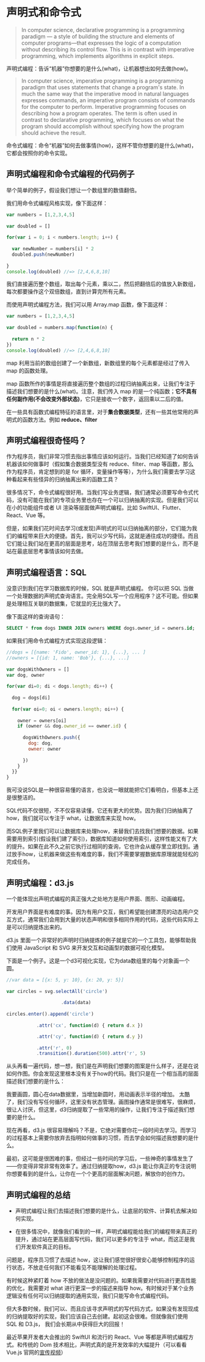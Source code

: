 # 声明式和命令式

> In computer science, declarative programming is a programming paradigm — a style of building the structure and elements of computer programs—that expresses the logic of a computation without describing its control flow.
> This is in contrast with imperative programming, which implements algorithms in explicit steps.

声明式编程：告诉“机器”你想要的是什么(what)，让机器想出如何去做(how)。

> In computer science, imperative programming is a programming paradigm that uses statements that change a program's state. In much the same way that the imperative mood in natural languages expresses commands, an imperative program consists of commands for the computer to perform. Imperative programming focuses on describing how a program operates.
> The term is often used in contrast to declarative programming, which focuses on what the program should accomplish without specifying how the program should achieve the result.


命令式编程：命令“机器”如何去做事情(how)，这样不管你想要的是什么(what)，它都会按照你的命令实现。


## 声明式编程和命令式编程的代码例子

举个简单的例子，假设我们想让一个数组里的数值翻倍。

我们用命令式编程风格实现，像下面这样：

```JavaScript
var numbers = [1,2,3,4,5]
 
var doubled = []
 
for(var i = 0; i < numbers.length; i++) {
 
  var newNumber = numbers[i] * 2
  doubled.push(newNumber)
 
}
console.log(doubled) //=> [2,4,6,8,10]
```

我们直接遍历整个数组，取出每个元素，乘以二，然后把翻倍后的值放入新数组，每次都要操作这个双倍数组，直到计算完所有元素。

而使用声明式编程方法，我们可以用 Array.map 函数，像下面这样：

```JavaScript
var numbers = [1,2,3,4,5]
 
var doubled = numbers.map(function(n) {
 
  return n * 2
})
console.log(doubled) //=> [2,4,6,8,10]
```

map 利用当前的数组创建了一个新数组，新数组里的每个元素都是经过了传入 map 的函数处理。

map 函数所作的事情是将直接遍历整个数组的过程归纳抽离出来，让我们专注于描述我们想要的是什么(what)。注意，我们传入 map 的是一个纯函数；**它不具有任何副作用(不会改变外部状态)**，它只是接收一个数字，返回乘以二后的值。

在一些具有函数式编程特征的语言里，对于**集合数据类型**，还有一些其他常用的声明式的函数方法。例如 **reduce、filter**

## 声明式编程很奇怪吗？

作为程序员，我们非常习惯去指出事情应该如何运行。当我们已经知道了如何告诉机器该如何做事时（假如集合数据类型没有 reduce、filter、map 等函数，那么作为程序员，肯定想到的是 for 循环，变量操作等等），为什么我们需要去学习这种看起来有些怪异的归纳抽离出来的函数工具？

很多情况下，命令式编程很好用。当我们写业务逻辑，我们通常必须要写命令式代码，没有可能在我们的专项业务里也存在一个可以归纳抽离的实现。但是我们可以在小的功能组件或者 UI 渲染等层面做声明式编程。比如 SwiftUI、Flutter、React、Vue 等。

但是，如果我们花时间去学习(或发现)声明式的可以归纳抽离的部分，它们能为我们的编程带来巨大的便捷。首先，我可以少写代码，这就是通往成功的捷径。而且它们能让我们站在更高的层面是思考，站在顶层去思考我们想要的是什么，而不是站在最底层思考事情该如何去做。

## 声明式编程语言：SQL

没意识到我们在学习数据库的时候，SQL 就是声明式编程。
你可以把 SQL 当做一个处理数据的声明式查询语言。完全用SQL写一个应用程序？这不可能。但如果是处理相互关联的数据集，它就显的无比强大了。

像下面这样的查询语句：

```SQL
SELECT * from dogs INNER JOIN owners WHERE dogs.owner_id = owners.id;
```

如果我们用命令式编程方式实现这段逻辑：

```JavaScript
//dogs = [{name: 'Fido', owner_id: 1}, {...}, ... ]
//owners = [{id: 1, name: 'Bob'}, {...}, ...]
 
var dogsWithOwners = []
var dog, owner
 
for(var di=0; di < dogs.length; di++) {
 
  dog = dogs[di]
 
  for(var oi=0; oi < owners.length; oi++) {
 
    owner = owners[oi]
    if (owner && dog.owner_id == owner.id) {
 
      dogsWithOwners.push({
        dog: dog,
        owner: owner
 
      })
    }
  }}
}
```

我可没说SQL是一种很容易懂的语言，也没说一眼就能把它们看明白，但基本上还是很整洁的。

SQL代码不仅很短，不不仅容易读懂，它还有更大的优势。因为我们归纳抽离了 how，我们就可以专注于 what，让数据库来实现 how。

而SQL例子里我们可以让数据库来处理how，来替我们去找我们想要的数据。如果需要用到索引(假设我们建了索引)，数据库知道如何使用索引，这样性能又有了大的提升。如果在此不久之前它执行过相同的查询，它也许会从缓存里立即找到。通过放手how，让机器来做这些有难度的事，我们不需要掌握数据库原理就能轻松的完成任务。

## 声明式编程：d3.js

一个能体现出声明式编程的真正强大之处地方是用户界面、图形、动画编程。

开发用户界面是有难度的事。因为有用户交互，我们希望能创建漂亮的动态用户交互方式，通常我们会用到大量的状态声明和很多相同作用的代码，这些代码实际上是可以归纳提炼出来的。

d3.js 里面一个非常好的声明时归纳提炼的例子就是它的一个工具包，能够帮助我们使用 JavaScript 和 SVG 来开发交互和动画型的数据可视化模型。

下面是一个例子。这是一个d3可视化实现，它为data数组里的每个对象画一个圆。


```JavaScript
//var data = [{x: 5, y: 10}, {x: 20, y: 5}]
 
var circles = svg.selectAll('circle')
 
                    .data(data)
 
circles.enter().append('circle')
 
           .attr('cx', function(d) { return d.x })

           .attr('cy', function(d) { return d.y })
 
           .attr('r', 0)
           .transition().duration(500).attr('r', 5)
```

从头再看一遍代码，想一想，我们是在声明我们想要的图案是什么样子，还是在说如何作图。你会发现这里根本没有关于how的代码。我们只是在一个相当高的层面描述我们想要的是什么：

我要画圆，圆心在data数据里，当增加新圆时，用动画表示半径的增加。
太酷了，我们没有写任何循环，这里没有状态管理。画图操作通常是很难写，很麻烦，很让人讨厌，但这里，d3归纳提取了一些常用的操作，让我们专注于描述我们想要的是什么。

现在再看，d3.js 很容易理解吗？不是，它绝对需要你花一段时间去学习。而学习的过程基本上需要你放弃去指明如何做事的习惯，而去学会如何描述我想要的是什么。

最初，这可能是很困难的事，但经过一些时间的学习后，一些神奇的事情发生了——你变得非常非常有效率了。通过归纳提取how，d3.js 能让你真正的专注说明你想要看到的是什么，让你在一个个更高的层面解决问题，解放你的创作力。


## 声明式编程的总结

- 声明式编程让我们去描述我们想要的是什么，让底层的软件、计算机去解决如何实现。

- 在很多情况中，就像我们看到的一样，声明式编程能给我们的编程带来真正的提升，通过站在更高层面写代码，我们可以更多的专注于 what，而这正是我们开发软件真正的目标。

问题是，程序员习惯了去描述 how，这让我们感觉很好很安心能够控制程序的运行状态，不放走任何我们不能看见不能理解的处理过程。

有时候这种紧盯着 how 不放的做法是没问题的。如果我需要对代码进行更高性能的优化，我需要对 what 进行更深一步的描述来指导 how。有时候对于某个业务逻辑没有任何可以归纳提取的通用实现，我们只能写命令式编程代码。

但大多数时候，我们可以、而且应该寻求声明式的写代码方式，如果没有发现现成的归纳提取好的实现，我们应该自己去创建。起初这会很难。但就像我们使用 SQL 和 D3.js， 我们会长期从中获得巨大的回报！


最近苹果开发者大会推出的 SwiftUI 和流行的 React、Vue 等都是声明式编程方式。和传统的 Dom 技术相比，声明式真的是开发效率的大幅提升（可以看看 Vue.js 官网的[宣传视频](https://cn.vuejs.org/index.html)）
